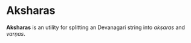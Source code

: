 # Aksharas

**Aksharas** is an utility for splitting an Devanagari string into *akṣaras* and *varṇas*.

